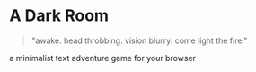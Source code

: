 A Dark Room
===========
> "awake. head throbbing. vision blurry. come light the fire."

a minimalist text adventure game for your browser


